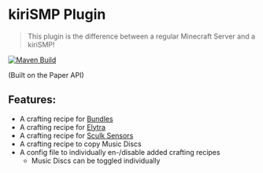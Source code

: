 # kiriSMP Plugin

> This plugin is the difference between a regular Minecraft Server and a
  kiriSMP!

[![Maven Build](https://github.com/kiriDevs/ksmpplugin/actions/workflows/maven_build.yml/badge.svg)](https://github.com/kiriDevs/ksmpplugin/actions/workflows/maven_build.yml)

(Built on the Paper API)

## Features:
- A crafting recipe for [Bundles](https://minecraft.fandom.com/wiki/Bundle)
- A crafting recipe for [Elytra](https://minecraft.fandom.com/wiki/Elytra)
- A crafting recipe for [Sculk Sensors](https://minecraft.fandom.com/wiki/Sculk_Sensor)
- A crafting recipe to copy Music Discs
- A config file to individually en-/disable added crafting recipes
  - Music Discs can be toggled individually
